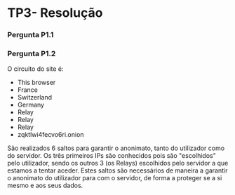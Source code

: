 # TP3- Resolução

### Pergunta P1.1


### Pergunta P1.2

O circuito do site é:

 - This browser
 - France 
 - Switzerland 
 - Germany 
 - Relay
 - Relay
 - Relay
 - zqktlwi4fecvo6ri.onion



São realizados 6 saltos para garantir o anonimato, tanto do utilizador como do servidor. Os três primeiros IPs são conhecidos pois são "escolhidos" pelo utilizador, sendo os outros 3 (os Relays) escolhidos pelo servidor a que estamos a tentar aceder. Estes saltos são necessários de maneira a garantir o anonimato do utilizador para com o servidor, de forma a proteger se a si mesmo e aos seus dados.
